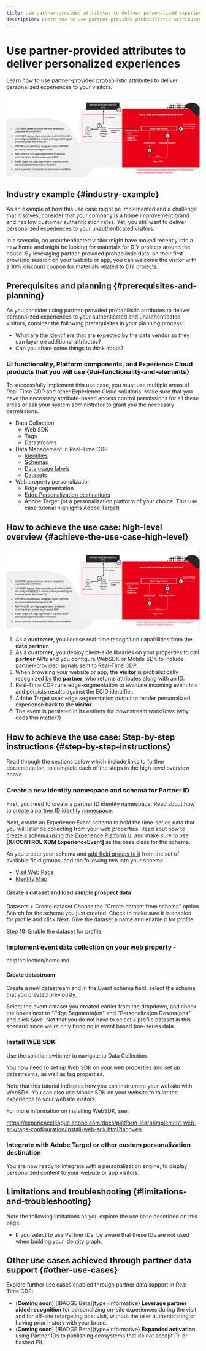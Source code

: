 ```yaml
---
title: Use partner-provided attributes to deliver personalized experiences
description: Learn how to use partner-provided probabilistic attributes to deliver personalized experiences to your visitors.
---
```

# Use partner-provided attributes to deliver personalized experiences

Learn how to use partner-provided probabilistic attributes to deliver personalized experiences to your visitors.

![Use partner-provided probabilistic attributes to deliver personalized experiences to your visitors.](/help/rtcdp/assets/partner-data/onsite-personalization/onsite-personalization-steps.png)

## Industry example {#industry-example}

As an example of how this use case might be implemented and a challenge that it solves, consider that your company is a home improvement brand and has low customer authentication rates. Yet, you still want to deliver personalized experiences to your unauthenticated visitors. 

In a scenario, an unauthenticated visitor might have moved recently into a new home and might be looking for materials for DIY projects around the house. By leveraging partner-provided probabilistic data, on their first browsing session on your website or app, you can welcome the visitor with a 10% discount coupon for materials related to DIY projects.

## Prerequisites and planning {#prerequisites-and-planning}

As you consider using partner-provided probabilistic attributes to deliver personalized experiences to your authenticated and unauthenticated visitors, consider the following prerequisites in your planning process:

* What are the identifiers that are expected by the data vendor so they can layer on additional attributes?
* Can you share some things to think about?

### UI functionality, Platform components, and Experience Cloud products that you will use {#ui-functionality-and-elements}

To successfully implement this use case, you must use multiple areas of Real-Time CDP and other Experience Cloud solutions. Make sure that you have the necessary attribute-based access control permissions for all these areas or ask your system administrator to grant you the necessary permissions. 

* Data Collection
  * Web SDK
  * Tags
  * Datastreams
* Data Management in Real-Time CDP
  * [Identities](/help/identity-service/namespaces.md)
  * [Schemas](/help/xdm/home.md)
  * [Data usage labels](/help/data-governance/labels/overview.md)
  * [Datasets](/help/catalog/datasets/overview.md)
* Web property personalization
  * Edge segmentation
  * [Edge Personalization destinations](/help/destinations/home.md)
  * Adobe Target (or a personalization platform of your choice. This use case tutorial highlights Adobe Target)

## How to achieve the use case: high-level overview {#achieve-the-use-case-high-level}

![Use partner-provided probabilistic attributes to deliver personalized experiences to your visitors.](/help/rtcdp/assets/partner-data/onsite-personalization/onsite-personalization-steps.png)

1. As a **customer**, you license real-time recognition capabilities from the **data partner**.
2. As a **customer**, you deploy client-side libraries on your properties to call **partner** APIs and you configure WebSDK or Mobile SDK to include partner-provided signals sent to Real-Time CDP.
3. When browsing your website or app, the **visitor** is probalistically recognized by the **partner**, who returns attributes along with an ID.
4. Real-Time CDP runs edge-segmentation to evaluate incoming event hits and persists results against the ECID identifier.
5. Adobe Target uses edge segmentation output to render personalized experience back to the **visitor**.
6. The event is persisted in its entirety for downstream workflows (why does this matter?)

## How to achieve the use case: Step-by-step instructions {#step-by-step-instructions}

Read through the sections below which include links to further documentation, to complete each of the steps in the high-level overview above.

### Create a new identity namespace and schema for Partner ID

First, you need to create a partner ID identity namespace. Read about how to [create a partner ID identity namespace](/help/rtcdp/partner-data/prospecting.md#create-partner-id-namespace).

Next, create an Experience Event schema to hold the time-series data that you will later be collecting from your web properties. Read abut how to [create a schema using the Experience Platform UI](/help/xdm/ui/resources/schemas.md#create) and make sure to use **[!UICONTROL XDM ExperienceEvent]** as the base class for the schema. 

As you create your schema and [add field groups to it](/help/xdm/ui/resources/schemas.md#add-field-groups) from the set of available field groups, add the following two into your schema. 

* [Visit Web Page](/help/xdm/field-groups/event/web-details.md)
* [Identity Map](/help/xdm/field-groups/profile/identitymap.md)
 
#### Create a dataset and load sample prospect data

Datasets > Create dataset 
Choose the "Create dataset from schema" option
Search for the schema you just created. Check to make sure it is enabled for profile and click Next. 
Give the dataset a name and enable it for profile 
  
Step 18: Enable the dataset for profile. 

### Implement event data collection on your web property - 

help/collection/home.md

#### Create datastream

Create a new datastream and in the Event schema field, select the schema that you created previously. 

Select the event dataset you created earlier from the dropdown, and check the boxes 
next to "Edge Segmenta(on" and "Personaliza(on Des(na(ons" and click Save. Not that you do 
not have to select a profile dataset in this scenario since we're only bringing in event based 
(me-series data.

### Install WEB SDK 


Use the solution switcher to navigate to Data Collection.

You now need to set up Web SDK on your web properties and set up datastreams, as well as tag properties. 

Note that this tutorial indicates how you can instrument your website with WebSDK. You can also use Mobile SDK on your website to tailor the experience to your website visitors.

For more information on installing WebSDK, see:

https://experienceleague.adobe.com/docs/platform-learn/implement-web-sdk/tags-configuration/install-web-sdk.html?lang=en



### Integrate with Adobe Target or other custom personalization destination

You are now ready to integrate with a personalization engine, to display personalized content to your website or app visitors. 

## Limitations and troubleshooting {#limitations-and-troubleshooting}

Note the following limitations as you explore the use case described on this page:

* If you select to use Partner IDs, be aware that these IDs are not used when building your [identity graph](/help/identity-service/ui/identity-graph-viewer.md). 

## Other use cases achieved through partner data support {#other-use-cases}

Explore further use cases enabled through partner data support in Real-Time CDP:

* (**Coming soon**) [!BADGE Beta]{type=Informative} **Leverage partner aided recognition** for personalizing on-site experiences during the visit, and for off-site retargeting post visit, without the user authenticating or having prior history with your brand.
* (**Coming soon**) [!BADGE Beta]{type=Informative} **Expanded activation** using Partner IDs to publishing ecosystems that do not accept PII or hashed PII.